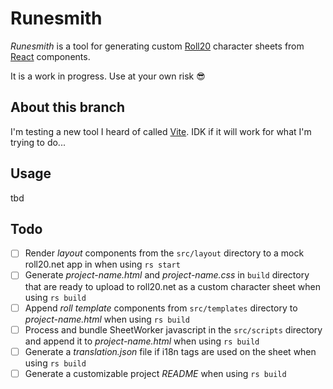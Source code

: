 # Runesmith

_Runesmith_ is a tool for generating custom [Roll20](https://roll20.net) character sheets from [React](https://reactjs.org) components.

It is a work in progress. Use at your own risk 😎

## About this branch

I'm testing a new tool I heard of called [Vite](https://vitejs.dev). IDK if it will work for what I'm trying to do...

## Usage

tbd

## Todo

- [ ] Render _layout_ components from the `src/layout` directory to a mock roll20.net app in when using `rs start`
- [ ] Generate _project-name.html_ and _project-name.css_ in `build` directory that are ready to upload to roll20.net as a custom character sheet when using `rs build`
- [ ] Append _roll template_ components from `src/templates` directory to _project-name.html_ when using `rs build`
- [ ] Process and bundle SheetWorker javascript in the `src/scripts` directory and append it to _project-name.html_ when using `rs build`
- [ ] Generate a _translation.json_ file if i18n tags are used on the sheet when using `rs build`
- [ ] Generate a customizable project _README_ when using `rs build`
